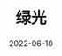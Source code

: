 ---
title: '绿光'
date: '2022-06-10'
price: '60.0'
theaters: ['中国电影资料馆艺术影院']
seat: ['6-2']
remark: ['学术放映', '1986']
---